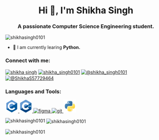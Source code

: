 
<h1 align="center">Hi 👋, I'm Shikha Singh</h1>
<h3 align="center">A passionate Computer Science Engineering student.</h3>


<p align="left"> <img src="https://komarev.com/ghpvc/?username=shikhasingh0101&label=Profile%20views&color=0e75b6&style=flat" alt="shikhasingh0101" /> </p>

- 📝 I am currently learing **Python.**

<h3 align="left">Connect with me:</h3>
<p align="left">
<a href="https://www.linkedin.com/in/shikha-singh-20460a283/" target="blank"><img align="center" src="https://raw.githubusercontent.com/rahuldkjain/github-profile-readme-generator/master/src/images/icons/Social/linked-in-alt.svg" alt="shikha singh" height="30" width="40" /></a>
<a href="https://instagram.com/shikha_singh0101" target="blank"><img align="center" src="https://raw.githubusercontent.com/rahuldkjain/github-profile-readme-generator/master/src/images/icons/Social/instagram.svg" alt="shikha_singh0101" height="30" width="40" /></a>
<a href="https://www.youtube.com/channel/UCrILMplSbdyG7B4_I2ghj-w" target="blank"><img align="center" src="https://raw.githubusercontent.com/rahuldkjain/github-profile-readme-generator/master/src/images/icons/Social/youtube.svg" alt="@shikha_singh0101" height="30" width="40" /></a>
<a href="https://twitter.com/ShikhaS57729464" target="blank"><img align="center" src="https://raw.githubusercontent.com/rahuldkjain/github-profile-readme-generator/master/src/images/icons/Social/twitter.svg" alt="@ShikhaS57729464" height="30" width="40" /></a>
</p>

<h3 align="left">Languages and Tools:</h3>
<p align="left"> <a href="https://www.cprogramming.com/" target="_blank" rel="noreferrer"> <img src="https://raw.githubusercontent.com/devicons/devicon/master/icons/c/c-original.svg" alt="c" width="40" height="40"/> </a> <a href="https://www.w3schools.com/cpp/" target="_blank" rel="noreferrer"> <img src="https://raw.githubusercontent.com/devicons/devicon/master/icons/cplusplus/cplusplus-original.svg" alt="cplusplus" width="40" height="40"/> </a> <a href="https://www.figma.com/" target="_blank" rel="noreferrer"> <img src="https://www.vectorlogo.zone/logos/figma/figma-icon.svg" alt="figma" width="40" height="40"/> </a> <a href="https://git-scm.com/" target="_blank" rel="noreferrer"> <img src="https://www.vectorlogo.zone/logos/git-scm/git-scm-icon.svg" alt="git" width="40" height="40"/> </a> <a href="https://www.python.org" target="_blank" rel="noreferrer"> <img src="https://raw.githubusercontent.com/devicons/devicon/master/icons/python/python-original.svg" alt="python" width="40" height="40"/> </a> </p>

<p><img align="left" src="https://github-readme-stats.vercel.app/api/top-langs?username=shikhasingh0101&show_icons=true&locale=en&layout=compact" alt="shikhasingh0101" /></p>

<p>&nbsp;<img align="center" src="https://github-readme-stats.vercel.app/api?username=shikhasingh0101&show_icons=true&locale=en" alt="shikhasingh0101" /></p>

<p><img align="center" src="https://github-readme-streak-stats.herokuapp.com/?user=shikhasingh0101&" alt="shikhasingh0101" /></p>
